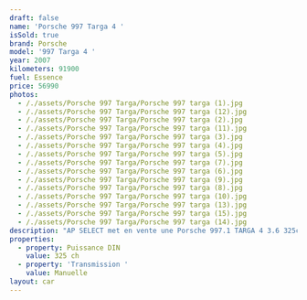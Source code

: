 ```yaml
---
draft: false
name: 'Porsche 997 Targa 4 '
isSold: true
brand: Porsche
model: '997 Targa 4 '
year: 2007
kilometers: 91900
fuel: Essence
price: 56990
photos:
  - /./assets/Porsche 997 Targa/Porsche 997 targa (1).jpg
  - /./assets/Porsche 997 Targa/Porsche 997 targa (12).jpg
  - /./assets/Porsche 997 Targa/Porsche 997 targa (2).jpg
  - /./assets/Porsche 997 Targa/Porsche 997 targa (11).jpg
  - /./assets/Porsche 997 Targa/Porsche 997 targa (3).jpg
  - /./assets/Porsche 997 Targa/Porsche 997 targa (4).jpg
  - /./assets/Porsche 997 Targa/Porsche 997 targa (5).jpg
  - /./assets/Porsche 997 Targa/Porsche 997 targa (7).jpg
  - /./assets/Porsche 997 Targa/Porsche 997 targa (6).jpg
  - /./assets/Porsche 997 Targa/Porsche 997 targa (9).jpg
  - /./assets/Porsche 997 Targa/Porsche 997 targa (8).jpg
  - /./assets/Porsche 997 Targa/Porsche 997 targa (10).jpg
  - /./assets/Porsche 997 Targa/Porsche 997 targa (13).jpg
  - /./assets/Porsche 997 Targa/Porsche 997 targa (15).jpg
  - /./assets/Porsche 997 Targa/Porsche 997 targa (14).jpg
description: "AP SELECT met en vente une Porsche 997.1 TARGA 4 3.6 325ch boîte mécanique\nModèle du 01/2007 avec 91900km.\n\nCouleur Blanc Carrara metallic, intérieur cuir noir et surpiqûres grise.\n\nCarte grise française \U0001F1EB\U0001F1F7\n\nLe véhicule est en parfait état avec carnet complet et historique suivi.\n\nVendu avec une garantie complète 6 mois\n\nLes pneus et freins sont récents, aucun frais a prévoir.\n\nÉquipements et options :\n- Boîte mécanique 6\n- Échappement sport\n- Toit ouvrant électrique\n- Freinage sport étriers gris\n- Console centrale Blanc Carrera\n- Pack Chrono\n- Suspension PASM\n- Jantes 19\" Carrera S\n- Sièges confort\n- Sièges chauffants\n- Phares xénon +\n- Projecteurs de jour à LED\n- Fond de compteur blanc\n- Radars de recul\n- Régulateur de vitesse\n- Affichage multifonctions plus\n- Climatisation\n- Éclairage et essuie-glaces automatique\n- Rétroviseurs électriques et chauffants\n- Rétroviseurs int / ext Electrochrome\n- Éclairage d’ambiance\n\nDisponible et visible sur RDV pour acheteur sérieux.\n\nPossibilité d'une garantie 3, 6 ou 12 mois en supplément.\n\nRéalisation des démarches d'immatriculation.\n\nAP SELECT c'est des solutions de courtage et conciergerie sur mesure pour profiter librement de sa passion et de son patrimoine.\n\nPrenez le volant, AP SELECT s'occupe du reste."
properties:
  - property: Puissance DIN
    value: 325 ch
  - property: 'Transmission '
    value: Manuelle
layout: car
---
```



